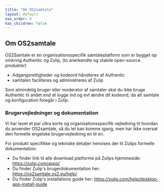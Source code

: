 ```yaml
---
title: "Om OS2samtale"
layout: default
nav_order: 9
has_children: false
---
```


## Om OS2samtale

OS2Samtale er en organisationsspecifik samtaleplatform som er bygget op omkring  Authentic og Zulip, (to anerkendte og stabile open-source produkter)

- Adgangsrettigheder og kodeord håndteres af Authentic
- samtalen faciliteres og administreres af Zulip

Som almindelig bruger eller moderator af samtaler skal du ikke bruge Authentic til andet end at logge ind og evt ændre dit kodeord, da alt samtale og konfiguration foregår i Zulip.


### Brugervejledninger og dokumentation
Vi har lavet et par ultra korte og organisationsspecifik vejledning til hvordan du anvender OS2samtale, så du let kan komme igang, men har ikke oversat den formelle engelske brugervejledning en til en. 

For produkt specifikke og tekniske detaljer henvises der til Zulips formelle dokumentation:


- Du finder link til alle download platforme på Zulips hjemmeside: https://zulip.com/apps/
- Du finder Zulip's brugerdokumentation her: https://os2samtale.os2.eu/help/
- Du finder Zulip's installations guide her: https://zulip.com/help/desktop-app-install-guide
  


